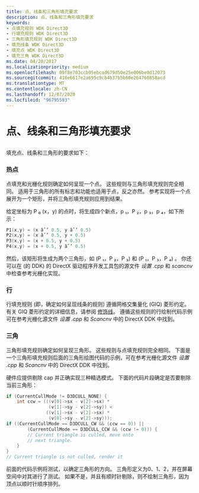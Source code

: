 ```yaml
---
title: 点、线条和三角形填充要求
description: 点、线条和三角形填充要求
keywords:
- 点填充规则 WDK Direct3D
- 行填充规则 WDK Direct3D
- 三角形填充规则 WDK Direct3D
- 填充线条 WDK Direct3D
- 填充点 WDK Direct3D
- 填充三角 WDK Direct3D
ms.date: 04/20/2017
ms.localizationpriority: medium
ms.openlocfilehash: 09f8e703ccb95ebcad679d50e25e006be0d12073
ms.sourcegitcommit: 418e6617e2a695c9cb4b37b5b60e264760858acd
ms.translationtype: MT
ms.contentlocale: zh-CN
ms.lasthandoff: 12/07/2020
ms.locfileid: "96795593"
---
```

# <a name="point-line-and-triangle-filling-requirements"></a>点、线条和三角形填充要求


## <span id="ddk_point_line_and_triangle_filling_requirements_gg"></span><span id="DDK_POINT_LINE_AND_TRIANGLE_FILLING_REQUIREMENTS_GG"></span>


填充点、线条和三角形的要求如下：

### <a name="span-idpointsspanspan-idpointsspan-points"></a><span id="points"></span><span id="POINTS"></span> 热点

点填充和光栅化规则确定如何呈现一个点。 这些规则与三角形填充规则完全相同。 适用于三角形的所有标志和功能也适用于点，反之亦然。 参考实现将一个点展开为一个矩形，并将三角形填充规则应用到结果。

给定坐标为 P ₀ (x，y) 的点时，将生成四个新点，p ₁，P ₂，p ₃，p ₄，如下所示：

```cpp
P1(x,y) = (x âˆ’ 0.5, y âˆ’ 0.5)
P2(x,y) = (x âˆ’ 0.5, y + 0.5)
P3(x,y) = (x + 0.5, y + 0.5)
P4(x,y) = (x + 0.5, y âˆ’ 0.5)
```

然后，该矩形将生成为两个三角形，如 (P ₁，P ₂，P ₃) 和 (P ₁，P ₃，P ₄) 。 你还可以在 (的 DDK) 的 DirectX 驱动程序开发工具包的源文件 *设置 .cpp* 和 *scancnv* 中检查参考光栅化实现。

### <a name="span-idlinesspanspan-idlinesspanlines"></a><span id="lines"></span><span id="LINES"></span>行

行填充规则 (即，确定如何呈现线条的规则) 遵循网格交集量化 (GIQ) 菱形约定。 有关 GIQ 菱形约定的详细信息，请参阅 [修饰线](cosmetic-lines.md)。 遵循这些规则的行绘制代码示例可在参考光栅化源文件 *设置 .cpp* 和 *Scancnv* 中的 DirectX DDK 中找到。

### <a name="span-idtrianglesspanspan-idtrianglesspantriangles"></a><span id="triangles"></span><span id="TRIANGLES"></span>三角

三角形填充规则确定如何呈现三角形。 这些规则与点填充规则完全相同。 下面是一个三角形填充规则后面的三角形绘图代码的示例，可在参考光栅化源文件 *设置 .cpp* 和 *Scancnv* 中的 DirectX DDK 中找到。

硬件应提供剔除 cap 并正确实现三种精选模式。 下面的代码片段确定是否要剔除当前三角形：

```cpp
if (CurrentCullMode != D3DCULL_NONE) {
    int ccw = (((v[0]->sx - v[2]->sx) *
                (v[1]->sy - v[2]->sy)) <
               ((v[1]->sx - v[2]->sx) *
                (v[0]->sy - v[2]->sy)));
if ((CurrentCullMode == D3DCULL_CW && (ccw == 0)) ||
        (CurrentCullMode == D3DCULL_CCW && (ccw != 0))) {
        // Current triangle is culled, move onto
        // next triangle.
    }
}
// Current triangle is not culled, render it
```

前面的代码示例将测试，以确定三角形的方向。 三角形定义为0、1、2，并在屏幕空间中对其进行了测试。 如果不是，并且有顺时针剔除，则不绘制三角形，因为顶点以顺时针顺序排列。

 

 





